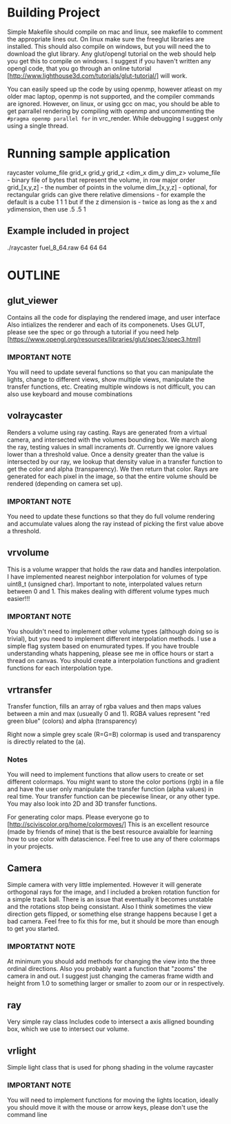 # Building Project

Simple Makefile should compile on mac and linux, see makefile to comment the
appropriate lines out.  On linux make sure the freeglut libraries are installed.
This should also compile on windows, but you will need the to download the glut
library.  Any glut/opengl tutorial on the web should help you get this to compile
on windows.  I suggest if you haven't written any opengl code, that you go through
an online tutorial [http://www.lighthouse3d.com/tutorials/glut-tutorial/] will work.

You can easily speed up the code by using openmp, however atleast on my older mac
laptop, openmp is not supported, and the compiler commands are ignored.  However,
on linux, or using gcc on mac, you should be able to get parrallel rendering by
compiling with openmp and uncommenting the `#pragma openmp parallel for` in vrc_render.
While debugging I suggest only using a single thread.


# Running sample application
raycaster volume_file grid_x grid_y grid_z <dim_x dim_y dim_z>
volume_file - binary file of bytes that represent the volume, in row major order
grid_[x,y,z] - the number of points in the volume
dim_[x,y,z] - optional, for rectangular grids can give there relative dimensions
            - for example the default is a cube 1 1 1 but if the z dimension is
            - twice as long as the x and ydimension, then use .5 .5 1

## Example included in project
./raycaster fuel_8_64.raw 64 64 64


# OUTLINE

## glut_viewer
Contains all the code for displaying the rendered image, and user interface
Also intializes the renderer and each of its componenets.
Uses GLUT, please see the spec or go through a tutorial if you need help
[https://www.opengl.org/resources/libraries/glut/spec3/spec3.html]

### IMPORTANT NOTE
You will need to update several functions so that you can manipulate the
lights, change to different views, show multiple views, manipulate the transfer
functions, etc.  Creating multiple windows is not difficult, you can also use
keyboard and mouse combinations

## volraycaster
Renders a volume using ray casting.
Rays are generated from a virtual camera, and intersected with the volumes
bounding box.  We march along the ray, testing values in small incraments *dt*.
Currently we ignore values lower than a threshold value.  Once a density greater
than the value is intersected by our ray, we lookup that density value in a transfer
function to get the color and alpha (transparency).  We then return that color.
Rays are generated for each pixel in the image, so that the entire volume should
be rendered (depending on camera set up).

### IMPORTANT NOTE
You need to update these functions so that they do full volume rendering and
accumulate values along the ray instead of picking the first value above a threshold.

## vrvolume
This is a volume wrapper that holds the raw data and handles interpolation.
I have implemented nearest neighbor interpolation for volumes of type uint8_t (unsigned char).
Important to note, interpolated values return between 0 and 1.  This makes dealing with
different volume types much easier!!!


### IMPORTANT NOTE
You shouldn't need to implement other volume types (although doing so is trivial), but
you need to implement different interpolation methods.  I use a simple flag system based
on enumurated types.  If you have trouble understanding whats happening, please see me
in office hours or start a thread on canvas.  You should create a interpolation functions
and gradient functions for each interpolation type.

## vrtransfer
Transfer function, fills an array of rgba values and then maps values between a min
and max (usueally 0 and 1).  RGBA values represent "red green blue" (colors) and
alpha (transparency)

Right now a simple grey scale (R=G=B) colormap is used and transparency is directly
related to the (a).

### Notes
You will need to implement functions that allow users to create or set different colormaps.
You might want to store the color portions (rgb) in a file and have the user only manipulate
the transfer function (alpha values) in real time.  Your transfer function can be piecewise
linear, or any other type.  You may also look into 2D and 3D transfer functions.

For generating color maps.  Please everyone go to [http://sciviscolor.org/home/colormoves/]
This is an excellent resource (made by friends of mine) that is the best resource avaialble
for learning how to use color with datascience.  Feel free to use any of there colormaps in
your projects.

## Camera
Simple camera with very little implemented.  However it will generate orthogonal
rays for the image, and I included a broken rotation function for a simple track ball.
There is an issue that eventually it becomes unstable and the rotations stop being
consistant.  Also I think sometimes the view direction gets flipped, or something else
strange happens because I get a bad camera.  Feel free to fix this for me, but it should be
more than enough to get you started.

### IMPORTATNT NOTE
At minimum you should add methods for changing the view into the three ordinal directions.
Also you probably want a function that "zooms" the camera in and out.  I suggest just changing
the cameras frame width and height from 1.0 to something larger or smaller to zoom our or in
respectively.

## ray
Very simple ray class
Includes code to intersect a axis alligned bounding box, which we use to intersect our volume.

## vrlight
Simple light class that is used for phong shading in the volume raycaster

### IMPORTANT NOTE
You will need to implement functions for moving the lights location, ideally you should
move it with the mouse or arrow keys, please don't use the command line

